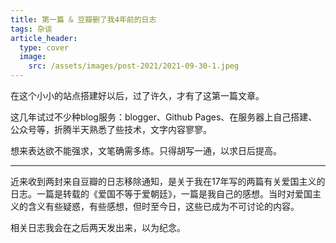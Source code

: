 ```yaml
---
title: 第一篇 & 豆瓣删了我4年前的日志
tags: 杂谈
article_header:
  type: cover
  image:
    src: /assets/images/post-2021/2021-09-30-1.jpeg
---
```


在这个小小的站点搭建好以后，过了许久，才有了这第一篇文章。

这几年试过不少种blog服务：blogger、Github Pages、在服务器上自己搭建、公众号等，折腾半天熟悉了些技术，文字内容寥寥。

想来表达欲不能强求，文笔确需多练。只得胡写一通，以求日后提高。

-----

近来收到两封来自豆瓣的日志移除通知，是关于我在17年写的两篇有关爱国主义的日志。一篇是转载的《爱国不等于爱朝廷》，一篇是我自己的感想。当时对爱国主义的含义有些疑惑，有些感想，但时至今日，这些已成为不可讨论的内容。

相关日志我会在之后两天发出来，以为纪念。

<!--more-->
